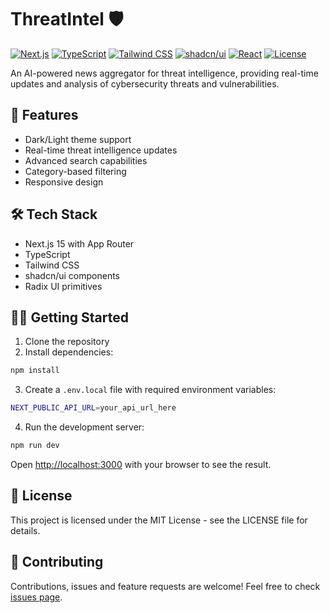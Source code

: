 # ThreatIntel 🛡️

[![Next.js](https://img.shields.io/badge/Next.js-15.0.3-black?style=flat&logo=next.js)](https://nextjs.org/)
[![TypeScript](https://img.shields.io/badge/TypeScript-5.x-blue?style=flat&logo=typescript)](https://www.typescriptlang.org/)
[![Tailwind CSS](https://img.shields.io/badge/Tailwind_CSS-3.4.1-38B2AC?style=flat&logo=tailwind-css)](https://tailwindcss.com/)
[![shadcn/ui](https://img.shields.io/badge/shadcn/ui-latest-black?style=flat)](https://ui.shadcn.com/)
[![React](https://img.shields.io/badge/React-19.0.0_RC-61DAFB?style=flat&logo=react)](https://react.dev/)
[![License](https://img.shields.io/badge/License-MIT-yellow.svg)](https://opensource.org/licenses/MIT)

An AI-powered news aggregator for threat intelligence, providing real-time updates and analysis of cybersecurity threats and vulnerabilities.

## 🚀 Features

- Dark/Light theme support
- Real-time threat intelligence updates
- Advanced search capabilities
- Category-based filtering
- Responsive design

## 🛠️ Tech Stack

- Next.js 15 with App Router
- TypeScript
- Tailwind CSS
- shadcn/ui components
- Radix UI primitives

## 🏃‍♂️ Getting Started

1. Clone the repository
2. Install dependencies:
```bash
npm install
```

3. Create a `.env.local` file with required environment variables:
```bash
NEXT_PUBLIC_API_URL=your_api_url_here
```

4. Run the development server:
```bash
npm run dev
```

Open [http://localhost:3000](http://localhost:3000) with your browser to see the result.

## 📝 License

This project is licensed under the MIT License - see the LICENSE file for details.

## 🤝 Contributing

Contributions, issues and feature requests are welcome! Feel free to check [issues page](https://github.com/yourusername/threatintel-frontend/issues).

